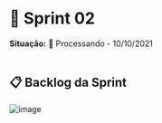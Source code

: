 # 🧩 Sprint 02
**Situação:** 🚧 Processando - 10/10/2021 <br><br>

## 📋 Backlog da Sprint
![image](https://user-images.githubusercontent.com/80851038/133915405-9877aef4-96e3-4013-8ccb-a3694efecced.png)
